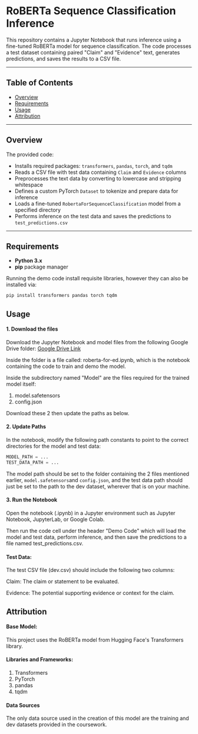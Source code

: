 # RoBERTa Sequence Classification Inference

This repository contains a Jupyter Notebook that runs inference using a fine-tuned RoBERTa model for sequence classification. The code processes a test dataset containing paired "Claim" and "Evidence" text, generates predictions, and saves the results to a CSV file.

---

## Table of Contents
- [Overview](#overview)
- [Requirements](#requirements)
- [Usage](#usage)
- [Attribution](#attribution)

---

## Overview

The provided code:
- Installs required packages: `transformers`, `pandas`, `torch`, and `tqdm`
- Reads a CSV file with test data containing `Claim` and `Evidence` columns
- Preprocesses the text data by converting to lowercase and stripping whitespace
- Defines a custom PyTorch `Dataset` to tokenize and prepare data for inference
- Loads a fine-tuned `RobertaForSequenceClassification` model from a specified directory
- Performs inference on the test data and saves the predictions to `test_predictions.csv`

---

## Requirements

- **Python 3.x**
- **pip** package manager

Running the demo code install requisite libraries, however they can also be installed via:
```bash
pip install transformers pandas torch tqdm
```
## Usage
#### 1. Download the files
Download the Jupyter Notebook and model files from the following Google Drive folder:
[Google Drive Link](https://drive.google.com/drive/folders/1KFMmq3c8HZteHCkANV7PFT70h0VOgDEk?usp=drive_link)

Inside the folder is a file called: roberta-for-ed.ipynb, which is the notebook containing the code to train and demo the model. 

Inside the subdirectory named "Model" are the files required for the trained model itself:
1. model.safetensors
2. config.json

Download these 2 then update the paths as below.
#### 2. Update Paths
In the notebook, modify the following path constants to point to the correct directories for the model and test data:

```python
MODEL_PATH = ... 
TEST_DATA_PATH = ...
```

The model path should be set to the folder containing the 2 files mentioned earlier, ```model.safetensors```and ```config.json```, and the test data path should just be set to the path to the dev dataset, wherever that is on your machine.
#### 3. Run the Notebook

Open the notebook (.ipynb) in a Jupyter environment such as Jupyter Notebook, JupyterLab, or Google Colab.

Then run the code cell under the header "Demo Code" which will load the model and test data, perform inference, and then save the predictions to a file named test_predictions.csv.


#### Test Data:
The test CSV file (dev.csv) should include the following two columns:

Claim: The claim or statement to be evaluated.

Evidence: The potential supporting evidence or context for the claim.

## Attribution
#### Base Model:
This project uses the RoBERTa model from Hugging Face's Transformers library.

#### Libraries and Frameworks:

1. Transformers
2. PyTorch
3. pandas
4. tqdm

#### Data Sources
The only data source used in the creation of this model are the training and dev datasets provided in the coursework.
